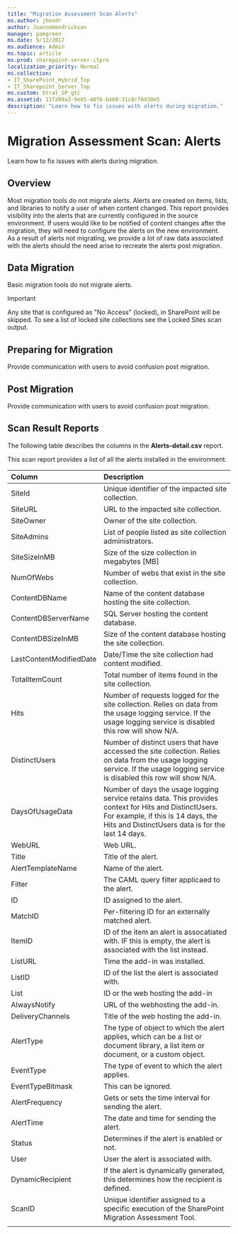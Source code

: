 ```yaml
---
title: "Migration Assessment Scan Alerts"
ms.author: jhendr
author: JoanneHendrickson
manager: pamgreen
ms.date: 9/12/2017
ms.audience: Admin
ms.topic: article
ms.prod: sharepoint-server-itpro
localization_priority: Normal
ms.collection:
- IT_SharePoint_Hybrid_Top
- IT_Sharepoint_Server_Top
ms.custom: Strat_SP_gtc
ms.assetid: 11fa99a3-9e65-48f6-b460-31c8cf8d30e5
description: "Learn how to fix issues with alerts during migration."
---
```


# Migration Assessment Scan: Alerts

Learn how to fix issues with alerts during migration.
  
## Overview

Most migration tools do not migrate alerts. Alerts are created on items, lists, and libraries to notify a user of when content changed. This report provides visibility into the alerts that are currently configured in the source environment. If users would like to be notified of content changes after the migration, they will need to configure the alerts on the new environment.   As a result of alerts not migrating, we provide a lot of raw data associated with the alerts should the need arise to recreate the alerts post migration.
  
## Data Migration

Basic migration tools do not migrate alerts.
  
> [!IMPORTANT]
> Any site that is configured as "No Access" (locked), in SharePoint will be skipped. To see a list of locked site collections see the Locked Sites scan output. 
  
## Preparing for Migration

Provide communication with users to avoid confusion post migration.
  
## Post Migration

Provide communication with users to avoid confusion post migration.
  
## Scan Result Reports

The following table describes the columns in the **Alerts-detail.csv** report. 
  
This scan report provides a list of all the alerts installed in the environment.
  
|**Column**|**Description**|
|:-----|:-----|
|SiteId  <br/> |Unique identifier of the impacted site collection.  <br/> |
|SiteURL  <br/> |URL to the impacted site collection.  <br/> |
|SiteOwner  <br/> |Owner of the site collection.  <br/> |
|SiteAdmins  <br/> |List of people listed as site collection administrators.  <br/> |
|SiteSizeInMB  <br/> |Size of the size collection in megabytes [MB]  <br/> |
|NumOfWebs  <br/> |Number of webs that exist in the site collection.  <br/> |
|ContentDBName  <br/> |Name of the content database hosting the site collection.  <br/> |
|ContentDBServerName  <br/> |SQL Server hosting the content database.  <br/> |
|ContentDBSizeInMB  <br/> |Size of the content database hosting the site collection.  <br/> |
|LastContentModifiedDate  <br/> |Date/Time the site collection had content modified.  <br/> |
|TotalItemCount  <br/> |Total number of items found in the site collection.  <br/> |
|Hits  <br/> |Number of requests logged for the site collection. Relies on data from the usage logging service. If the usage logging service is disabled this row will show N/A.  <br/> |
|DistinctUsers  <br/> |Number of distinct users that have accessed the site collection. Relies on data from the usage logging service. If the usage logging service is disabled this row will show N/A.  <br/> |
|DaysOfUsageData  <br/> |Number of days the usage logging service retains data. This provides context for Hits and DistinctUsers. For example, if this is 14 days, the Hits and DistinctUsers data is for the last 14 days.  <br/> |
|WebURL  <br/> |Web URL.  <br/> |
|Title  <br/> |Title of the alert.  <br/> |
|AlertTemplateName  <br/> |Name of the alert.  <br/> |
|Filter  <br/> |The CAML query filter applicaed to the alert.  <br/> |
|ID  <br/> |ID assigned to the alert.  <br/> |
|MatchID  <br/> |Per-filtering ID for an externally matched alert.  <br/> |
|ItemID  <br/> |ID of the item an alert is assocatiated with. IF this is empty, the alert is associated with the list instead.  <br/> |
|ListURL  <br/> |Time the add-in was installed.  <br/> |
|ListID  <br/> |ID of the list the alert is associated with.  <br/> |
|List  <br/> |ID or the web hosting the add-in  <br/> |
|AlwaysNotify  <br/> |URL of the webhosting the add-in.  <br/> |
|DeliveryChannels  <br/> |Title of the web hosting the add-in.  <br/> |
|AlertType  <br/> |The type of object to which the alert applies, which can be a list or document library, a list item or document, or a custom object.  <br/> |
|EventType  <br/> |The type of event to which the alert applies.  <br/> |
|EventTypeBitmask  <br/> |This can be ignored.  <br/> |
|AlertFrequency  <br/> |Gets or sets the time interval for sending the alert.  <br/> |
|AlertTime  <br/> |The date and time for sending the alert.  <br/> |
|Status  <br/> |Determines if the alert is enabled or not.  <br/> |
|User  <br/> |User the alert is associated with.  <br/> |
|DynamicRecipient  <br/> |If the alert is dynamically generated, this determines how the recipient is defined.  <br/> |
|ScanID  <br/> |Unique identifier assigned to a specific execution of the SharePoint Migration Assessment Tool.  <br/> |
|||
   


